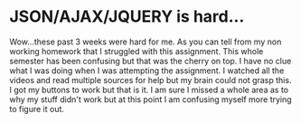 <h1>JSON/AJAX/JQUERY is hard...</h1>
Wow...these past 3 weeks were hard for me. As you can tell from my non working homework that I
struggled with this assignment. This whole semester has been confusing but that was the cherry
on top. I have no clue what I was doing when I was attempting the assignment. I watched all the videos and 
read multiple sources for help but my brain could not grasp this. I got my buttons to work but that is it. 
I am sure I missed a whole area as to why my stuff didn't work but at this point I am confusing myself more trying
to figure it out. 